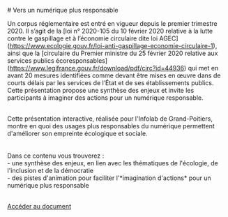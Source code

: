 \# Vers un numérique plus responsable

Un corpus réglementaire est entré en vigueur depuis le premier trimestre 2020. Il s’agit de la \[loi n° 2020-105 du 10 février 2020 relative à la lutte contre le gaspillage et à l’économie circulaire dite loi AGEC\](https://www.ecologie.gouv.fr/loi-anti-gaspillage-economie-circulaire-1), ainsi que la \[circulaire du Premier ministre du 25 février 2020 relative aux services publics écoresponsables\](https://www.legifrance.gouv.fr/download/pdf/circ?id=44936) qui met en avant 20 mesures identifiées comme devant être mises en œuvre dans de courts délais par les services de l’État et de ses établissements publics. Cette présentation propose une synthèse des enjeux et invite les participants à imaginer des actions pour un numérique responsable.

</br>Cette présentation interactive, réalisée pour l'Infolab de Grand-Poitiers, montre en quoi des usages plus responsables du numérique permettent d'améliorer son empreinte écologique et sociale.  
</br>  
Dans ce contenu vous trouverez :  
\- une synthèse des enjeux, en lien avec les thématiques de l'écologie, de l'inclusion et de la démocratie  
\- des pistes d'animation pour faciliter l'\*imagination d'actions\* pour un numérique plus responsable

</br>  
<a href="https://datactivist.coop/infolab_poitiers/datasandwich_numeriqueresponsable/#1" class="customButton">Accéder au document</a>
